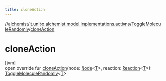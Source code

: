 ```yaml
---
title: cloneAction
---
```

//[alchemist](../../../index.html)/[it.unibo.alchemist.model.implementations.actions](../index.html)/[ToggleMoleculeRandomly](index.html)/[cloneAction](clone-action.html)



# cloneAction



[jvm]\
open override fun [cloneAction](clone-action.html)(node: [Node](../../it.unibo.alchemist.model.interfaces/-node/index.html)<[T](index.html)>, reaction: [Reaction](../../it.unibo.alchemist.model.interfaces/-reaction/index.html)<[T](index.html)>): [ToggleMoleculeRandomly](index.html)<[T](index.html)>




